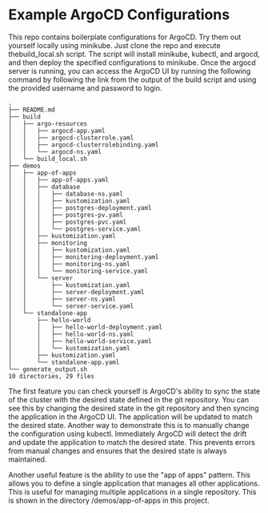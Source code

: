 # Example ArgoCD Configurations
This repo contains boilerplate configurations for ArgoCD. Try them out yourself locally using minikube. Just clone the repo and execute thebuild_local.sh script. The script will install minikube, kubectl, and argocd, and then deploy the specified configurations to minikube. Once the argocd server is running, you can access the ArgoCD UI by running the following command by following the link from the output of the build script and using the provided username and password to login.
```
.
├── README.md
├── build
│   ├── argo-resources
│   │   ├── argocd-app.yaml
│   │   ├── argocd-clusterrole.yaml
│   │   ├── argocd-clusterrolebinding.yaml
│   │   └── argocd-ns.yaml
│   └── build_local.sh
├── demos
│   ├── app-of-apps
│   │   ├── app-of-apps.yaml
│   │   ├── database
│   │   │   ├── database-ns.yaml
│   │   │   ├── kustomization.yaml
│   │   │   ├── postgres-deployment.yaml
│   │   │   ├── postgres-pv.yaml
│   │   │   ├── postgres-pvc.yaml
│   │   │   └── postgres-service.yaml
│   │   ├── kustomization.yaml
│   │   ├── monitoring
│   │   │   ├── kustomization.yaml
│   │   │   ├── monitoring-deployment.yaml
│   │   │   ├── monitoring-ns.yaml
│   │   │   └── monitoring-service.yaml
│   │   └── server
│   │       ├── kustomization.yaml
│   │       ├── server-deployment.yaml
│   │       ├── server-ns.yaml
│   │       └── server-service.yaml
│   └── standalone-app
│       ├── hello-world
│       │   ├── hello-world-deployment.yaml
│       │   ├── hello-world-ns.yaml
│       │   ├── hello-world-service.yaml
│       │   └── kustomization.yaml
│       ├── kustomization.yaml
│       └── standalone-app.yaml
└── generate_output.sh
10 directories, 29 files
```

The first feature you can check yourself is ArgoCD's ability to sync the state of the cluster with the desired state defined in the git repository. You can see this by changing the desired state in the git repository and then syncing the application in the ArgoCD UI. The application will be updated to match the desired state. Another way to demonstrate this is to manually change the configuration using kubectl. Immediately ArgoCD will detect the drift and update the application to match the desired state. This prevents errors from manual changes and ensures that the desired state is always maintained.

Another useful feature is the ability to use the "app of apps" pattern. This allows you to define a single application that manages all other applications. This is useful for managing multiple applications in a single repository. This is shown in the directory /demos/app-of-apps in this project.

